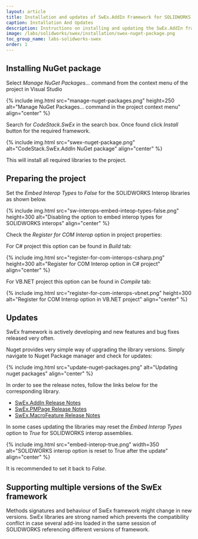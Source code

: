 ```yaml
---
layout: article
title: Installation and updates of SwEx.AddIn Framework for SOLIDWORKS add-ins
caption: Installation And Updates
description: Instructions on installing and updating the SwEx.AddIn framework for developing SOLIDWORKS add-ins in C# and VB.NET
image: /labs/solidworks/swex/installation/swex-nuget-package.png
toc_group_name: labs-solidworks-swex
order: 1
---
```

## Installing NuGet package

Select *Manage NuGet Packages...* command from the context menu of the project in Visual Studio

{% include img.html src="manage-nuget-packages.png" height=250 alt="Manage NuGet Packages... command in the project context menu" align="center" %}

Search for *CodeStack.SwEx* in the search box. Once found click *Install* button for the required framework.

{% include img.html src="swex-nuget-package.png" alt="CodeStack.SwEx.AddIn NuGet package" align="center" %}

This will install all required libraries to the project.

## Preparing the project

Set the *Embed Interop Types* to *False* for the SOLIDWORKS Interop libraries as shown below.

{% include img.html src="sw-interops-embed-inteop-types-false.png" height=300 alt="Disabling the option to embed interop types for SOLIDWORKS interops" align="center" %}

Check the *Register for COM Interop* option in project properties:

For C# project this option can be found in *Build* tab:

{% include img.html src="register-for-com-interops-csharp.png" height=300 alt="Register for COM Interop option in C# project" align="center" %}

For VB.NET project this option can be found in *Compile* tab:

{% include img.html src="register-for-com-interops-vbnet.png" height=300 alt="Register for COM Interop option in VB.NET project" align="center" %}

## Updates

SwEx framework is actively developing and new features and bug fixes released very often. 

Nuget provides very simple way of upgrading the library versions. Simply navigate to Nuget Package manager and check for updates:

{% include img.html src="update-nuget-packages.png" alt="Updating nuget packages" align="center" %}

In order to see the release notes, follow the links below for the corresponding library.

* [SwEx.AddIn Release Notes](https://docs.codestack.net/swex/add-in/html/version-history.htm)
* [SwEx.PMPage Release Notes](https://docs.codestack.net/swex/pmpage/html/version-history.htm)
* [SwEx.MacroFeature Release Notes](https://docs.codestack.net/swex/macro-feature/html/version-history.htm)

In some cases updating the libraries may reset the *Embed Interop Types* option to *True* for SOLIDWORKS interop assemblies.

{% include img.html src="embed-interop-true.png" width=350 alt="SOLIDWORKS interop option is reset to True after the update" align="center" %}

It is recommended to set it back to *False*.

## Supporting multiple versions of the SwEx framework

Methods signatures and behaviour of SwEx framework might change in new versions. SwEx libraries are strong named which prevents the compatibility conflict in case several add-ins loaded in the same session of SOLIDWORKS referencing different versions of framework.